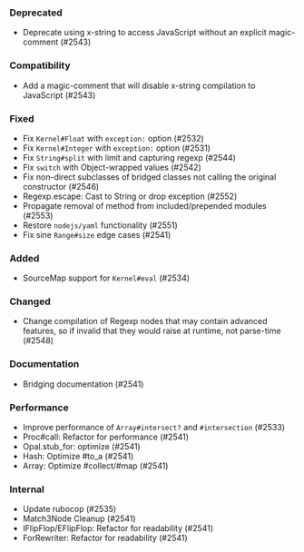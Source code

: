 <!--
### Internal
### Added
### Removed
### Deprecated
### Performance
### Fixed
### Documentation
-->

### Deprecated

- Deprecate using x-string to access JavaScript without an explicit magic-comment (#2543)

### Compatibility

- Add a magic-comment that will disable x-string compilation to JavaScript (#2543)

### Fixed

- Fix `Kernel#Float` with `exception:` option (#2532)
- Fix `Kernel#Integer` with `exception:` option (#2531)
- Fix `String#split` with limit and capturing regexp (#2544)
- Fix `switch` with Object-wrapped values (#2542)
- Fix non-direct subclasses of bridged classes not calling the original constructor (#2546)
- Regexp.escape: Cast to String or drop exception (#2552)
- Propagate removal of method from included/prepended modules (#2553)
- Restore `nodejs/yaml` functionality (#2551)
- Fix sine `Range#size` edge cases (#2541)

### Added

- SourceMap support for `Kernel#eval` (#2534)

### Changed

- Change compilation of Regexp nodes that may contain advanced features, so if invalid that they would raise at runtime, not parse-time (#2548)

### Documentation

- Bridging documentation (#2541) 

### Performance

- Improve performance of `Array#intersect?` and `#intersection` (#2533)
- Proc#call: Refactor for performance (#2541) 
- Opal.stub_for: optimize (#2541) 
- Hash: Optimize #to_a (#2541) 
- Array: Optimize #collect/#map (#2541)

### Internal

- Update rubocop (#2535)
- Match3Node Cleanup (#2541) 
- IFlipFlop/EFlipFlop: Refactor for readability (#2541) 
- ForRewriter: Refactor for readability (#2541) 
